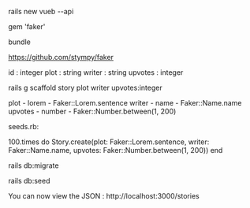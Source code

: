 rails new vueb --api

gem 'faker'

bundle

https://github.com/stympy/faker

id : integer
plot : string
writer : string
upvotes : integer

rails g scaffold story plot writer upvotes:integer

plot - lorem - Faker::Lorem.sentence
writer - name -  Faker::Name.name    
upvotes - number - Faker::Number.between(1, 200) 

seeds.rb:

100.times do
  Story.create(plot: Faker::Lorem.sentence, writer: Faker::Name.name, upvotes: Faker::Number.between(1, 200))
end

rails db:migrate

rails db:seed

You can now view the JSON : http://localhost:3000/stories

